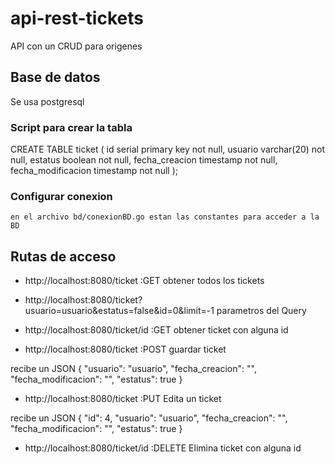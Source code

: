 # api-rest-tickets
API con un CRUD para origenes


## Base de datos
Se usa postgresql

### Script para crear la tabla

CREATE TABLE ticket (
   id serial primary key not null,
   usuario varchar(20) not null,
   estatus boolean not null,
   fecha_creacion timestamp not null,
   fecha_modificacion timestamp not null
);

### Configurar conexion 
    en el archivo bd/conexionBD.go estan las constantes para acceder a la BD



## Rutas de acceso
* http://localhost:8080/ticket :GET obtener todos los tickets

* http://localhost:8080/ticket?usuario=usuario&estatus=false&id=0&limit=-1  parametros del Query

* http://localhost:8080/ticket/id :GET obtener ticket con alguna id

* http://localhost:8080/ticket  :POST guardar ticket 

recibe un JSON
{
    "usuario": "usuario",
    "fecha_creacion": "",
    "fecha_modificacion": "",
    "estatus": true
}

* http://localhost:8080/ticket  :PUT Edita un ticket 

recibe un JSON
{
    "id": 4,
    "usuario": "usuario",
    "fecha_creacion": "",
    "fecha_modificacion": "",
    "estatus": true
}
 
 * http://localhost:8080/ticket/id :DELETE Elimina ticket con alguna id

